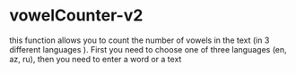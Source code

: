# vowelCounter-v2
this function allows you to count the number of vowels in the text (in 3 different languages ). 
First you need to choose one of three languages (en, az, ru), 
then you need to enter a word or a text
